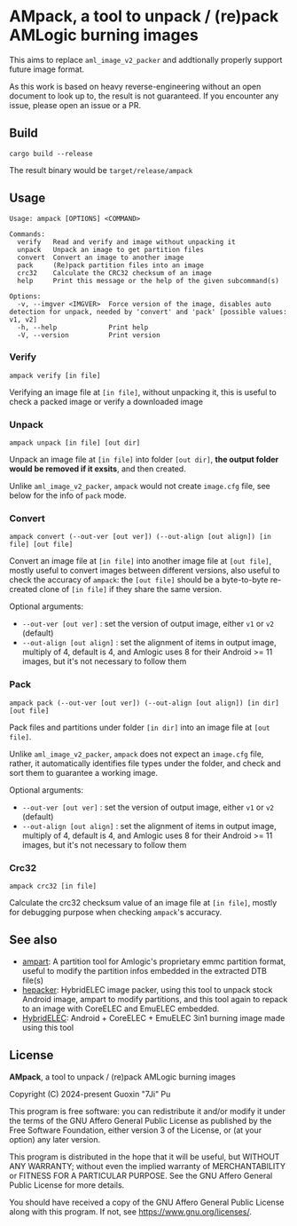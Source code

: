 # AMpack, a tool to unpack / (re)pack AMLogic burning images

This aims to replace `aml_image_v2_packer` and addtionally properly support future image format.

As this work is based on heavy reverse-engineering without an open document to look up to, the result is not guaranteed. If you encounter any issue, please open an issue or a PR.

## Build
```
cargo build --release
```
The result binary would be `target/release/ampack`

## Usage
```
Usage: ampack [OPTIONS] <COMMAND>

Commands:
  verify   Read and verify and image without unpacking it
  unpack   Unpack an image to get partition files
  convert  Convert an image to another image
  pack     (Re)pack partition files into an image
  crc32    Calculate the CRC32 checksum of an image
  help     Print this message or the help of the given subcommand(s)

Options:
  -v, --imgver <IMGVER>  Force version of the image, disables auto detection for unpack, needed by 'convert' and 'pack' [possible values: v1, v2]
  -h, --help             Print help
  -V, --version          Print version
```

### Verify
```
ampack verify [in file]
```
Verifying an image file at `[in file]`, without unpacking it, this is useful to check a packed image or verify a downloaded image

### Unpack
```
ampack unpack [in file] [out dir]
```
Unpack an image file at `[in file]` into folder `[out dir]`, **the output folder would be removed if it exsits**, and then created.

Unlike `aml_image_v2_packer`, `ampack` would not create `image.cfg` file, see below for the info of `pack` mode.

### Convert
```
ampack convert (--out-ver [out ver]) (--out-align [out align]) [in file] [out file]
```
Convert an image file at `[in file]` into another image file at `[out file]`, mostly  useful to convert images between different versions, also useful to check the accuracy of `ampack`: the `[out file]` should be a byte-to-byte re-created clone of `[in file]` if they share the same version.

Optional arguments:
- `--out-ver [out ver]` : set the version of output image, either `v1` or `v2` (default)
- `--out-align [out align]` : set the alignment of items in output image, multiply of 4, default is 4, and Amlogic uses 8 for their Android >= 11 images, but it's not necessary to follow them

### Pack
```
ampack pack (--out-ver [out ver]) (--out-align [out align]) [in dir] [out file]
```
Pack files and partitions under folder `[in dir]` into an image file at `[out file]`.

Unlike `aml_image_v2_packer`, `ampack` does not expect an `image.cfg` file, rather, it automatically identifies file types under the folder, and check and sort them to guarantee a working image.

Optional arguments:
- `--out-ver [out ver]` : set the version of output image, either `v1` or `v2` (default)
- `--out-align [out align]` : set the alignment of items in output image, multiply of 4, default is 4, and Amlogic uses 8 for their Android >= 11 images, but it's not necessary to follow them

### Crc32
```
ampack crc32 [in file]
```
Calculate the crc32 checksum value of an image file at `[in file]`, mostly for debugging purpose when checking `ampack`'s accuracy.

## See also
- [ampart](https://github.com/7Ji/ampart): A partition tool for Amlogic's proprietary emmc partition format, useful to modify the partition infos embedded in the extracted DTB file(s)
- [hepacker](https://github.com/HybridELEC/hepacker): HybridELEC image packer, using this tool to unpack stock Android image, ampart to modify partitions, and this tool again to repack to an image with CoreELEC and EmuELEC embedded.
- [HybridELEC](https://github.com/HybridELEC/HybridELEC): Android + CoreELEC + EmuELEC 3in1 burning image made using this tool

## License
**AMpack**, a tool to unpack / (re)pack AMLogic burning images

Copyright (C) 2024-present Guoxin "7Ji" Pu

This program is free software: you can redistribute it and/or modify
it under the terms of the GNU Affero General Public License as
published by the Free Software Foundation, either version 3 of the
License, or (at your option) any later version.

This program is distributed in the hope that it will be useful,
but WITHOUT ANY WARRANTY; without even the implied warranty of
MERCHANTABILITY or FITNESS FOR A PARTICULAR PURPOSE.  See the
GNU Affero General Public License for more details.

You should have received a copy of the GNU Affero General Public License
along with this program.  If not, see <https://www.gnu.org/licenses/>.
